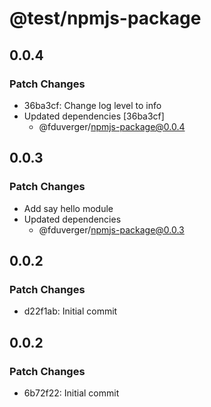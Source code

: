 # @test/npmjs-package

## 0.0.4

### Patch Changes

- 36ba3cf: Change log level to info
- Updated dependencies [36ba3cf]
  - @fduverger/npmjs-package@0.0.4

## 0.0.3

### Patch Changes

- Add say hello module
- Updated dependencies
  - @fduverger/npmjs-package@0.0.3

## 0.0.2

### Patch Changes

- d22f1ab: Initial commit

## 0.0.2

### Patch Changes

- 6b72f22: Initial commit
